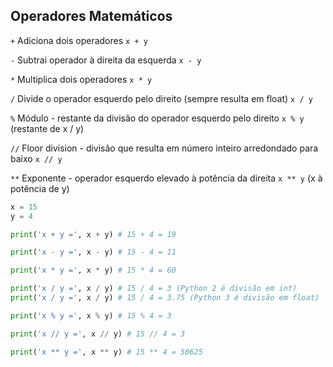 ## Operadores Matemáticos

`+`   Adiciona dois operadores  `x + y`

`-`   Subtrai operador à direita da esquerda `x - y`

`*`   Multiplica dois operadores `x * y`

`/`   Divide o operador esquerdo pelo direito (sempre resulta em float) `x / y`

`%`   Módulo - restante da divisão do operador esquerdo pelo direito `x % y` (restante de x / y)

`//`  Floor division - divisão que resulta em número inteiro arredondado para baixo `x // y`

`**`  Exponente - operador esquerdo elevado à potência da direita `x ** y` (x à potência de y)

```python
x = 15
y = 4

print('x + y =', x + y) # 15 + 4 = 19

print('x - y =', x - y) # 15 - 4 = 11

print('x * y =', x * y) # 15 * 4 = 60

print('x / y =', x / y) # 15 / 4 = 3 (Python 2 é divisão em int)
print('x / y =', x / y) # 15 / 4 = 3.75 (Python 3 é divisão em float)

print('x % y =', x % y) # 15 % 4 = 3

print('x // y =', x // y) # 15 // 4 = 3

print('x ** y =', x ** y) # 15 ** 4 = 50625
```
